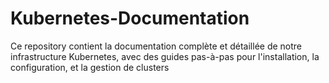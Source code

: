 # Kubernetes-Documentation
Ce repository contient la documentation complète et détaillée de notre infrastructure Kubernetes, avec des guides pas-à-pas pour l'installation, la configuration, et la gestion de clusters
